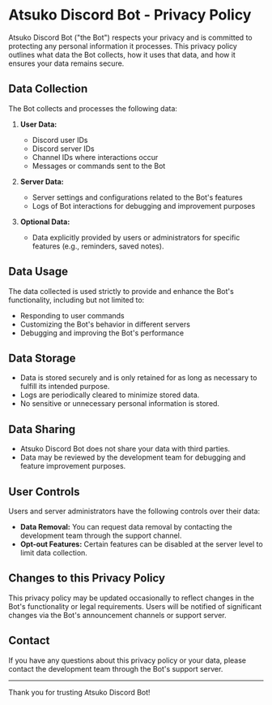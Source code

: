 # Atsuko Discord Bot - Privacy Policy

Atsuko Discord Bot ("the Bot") respects your privacy and is committed to protecting any personal information it processes. This privacy policy outlines what data the Bot collects, how it uses that data, and how it ensures your data remains secure.

## Data Collection

The Bot collects and processes the following data:

1. **User Data:**
   - Discord user IDs
   - Discord server IDs
   - Channel IDs where interactions occur
   - Messages or commands sent to the Bot

2. **Server Data:**
   - Server settings and configurations related to the Bot's features
   - Logs of Bot interactions for debugging and improvement purposes

3. **Optional Data:**
   - Data explicitly provided by users or administrators for specific features (e.g., reminders, saved notes).

## Data Usage

The data collected is used strictly to provide and enhance the Bot's functionality, including but not limited to:

- Responding to user commands
- Customizing the Bot's behavior in different servers
- Debugging and improving the Bot's performance

## Data Storage

- Data is stored securely and is only retained for as long as necessary to fulfill its intended purpose.
- Logs are periodically cleared to minimize stored data.
- No sensitive or unnecessary personal information is stored.

## Data Sharing

- Atsuko Discord Bot does not share your data with third parties.
- Data may be reviewed by the development team for debugging and feature improvement purposes.

## User Controls

Users and server administrators have the following controls over their data:

- **Data Removal:** You can request data removal by contacting the development team through the support channel.
- **Opt-out Features:** Certain features can be disabled at the server level to limit data collection.

## Changes to this Privacy Policy

This privacy policy may be updated occasionally to reflect changes in the Bot's functionality or legal requirements. Users will be notified of significant changes via the Bot's announcement channels or support server.

## Contact

If you have any questions about this privacy policy or your data, please contact the development team through the Bot's support server.

---

Thank you for trusting Atsuko Discord Bot!
